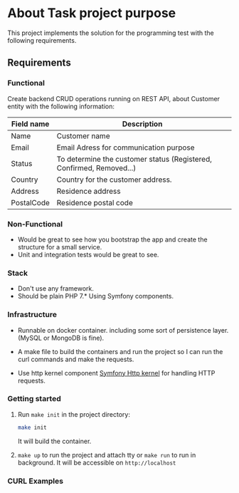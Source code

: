 
# About Task project purpose
This project implements the solution for the programming test with the following requirements.
## Requirements
### Functional
Create backend CRUD operations running on REST API, about Customer entity with the following information:

| Field name | Description |
|--|--|
| Name | Customer name |
| Email | Email Adress for communication purpose |
| Status | To determine the customer status (Registered, Confirmed, Removed...)  |
| Country | Country for the customer address. |
| Address | Residence address |
| PostalCode | Residence postal code |

### Non-Functional
* Would be great to see how you bootstrap the app and create the structure for a small service.
* Unit and integration tests would be great to see.

### Stack
* Don't use any framework.
* Should be plain PHP 7.* Using Symfony components.

### Infrastructure
* Runnable on docker container. including some sort of persistence layer. (MySQL or MongoDB is fine).

* A make file to build the containers and run the project so I can run the curl commands and make the requests.

* Use http kernel component [Symfony Http kernel](https://symfony.com/doc/current/components/http_kernel.html) for handling HTTP requests.

### Getting started
1. Run `make init` in the project directory:

    ```bash
    make init
    ```

    It will build the container.

2. `make up` to run the project and attach tty or `make run` to run in background. It will be accessible on `http://localhost`

### CURL Examples
